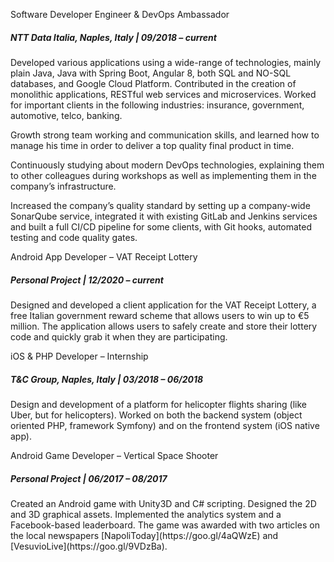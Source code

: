 <p class="btn collapsible">Software Developer Engineer & DevOps Ambassador</p>
<div class="content">
  <h5>NTT Data Italia, Naples, Italy | 09/2018 – current</h5>
  Developed various applications using a wide-range of technologies, mainly plain Java, Java with Spring Boot, Angular 8, both SQL and NO-SQL databases, and Google Cloud Platform. Contributed in the creation of monolithic applications, RESTful web services and microservices. Worked for important clients in the following industries: insurance, government, automotive, telco, banking.
    
Growth strong team working and communication skills, and learned how to manage his time in order to deliver a top quality final product in time.

Continuously studying about modern DevOps technologies, explaining them to other colleagues during workshops as well as implementing them in the company’s infrastructure.

Increased the company’s quality standard by setting up a company-wide SonarQube service, integrated it with existing GitLab and Jenkins services and built a full CI/CD pipeline for some clients, with Git hooks, automated testing and code quality gates.
</div>

<p class="btn collapsible">Android App Developer – VAT Receipt Lottery</p>
<div class="content">
  <h5>Personal Project | 12/2020 – current</h5>
  Designed and developed a client application for the VAT Receipt Lottery, a free Italian government reward scheme that allows users to win up to €5 million. The application allows users to safely create and store their lottery code and quickly grab it when they are participating.
</div>

<p class="btn collapsible">iOS & PHP Developer – Internship</p>
<div class="content">
  <h5>T&C Group, Naples, Italy | 03/2018 – 06/2018</h5>
  Design and development of a platform for helicopter flights sharing (like Uber, but for helicopters). Worked on both the backend system (object oriented PHP, framework Symfony) and on the frontend system (iOS native app).
</div>

<p class="btn collapsible">Android Game Developer – Vertical Space Shooter</p>
<div class="content">
  <h5>Personal Project | 06/2017 – 08/2017</h5>
  Created an Android game with Unity3D and C# scripting. Designed the 2D and 3D graphical assets. Implemented the analytics system and a Facebook-based leaderboard. The game was awarded with two articles on the local newspapers [NapoliToday](https://goo.gl/4aQWzE) and [VesuvioLive](https://goo.gl/9VDzBa).
</div>

<script src="{{ base.url | prepend: site.url }}/assets/js/collapsible-items.js"></script>
